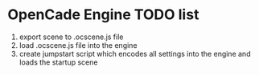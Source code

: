 # OpenCade Engine TODO list

1. export scene to .ocscene.js file
2. load .ocscene.js file into the engine
3. create jumpstart script which encodes all settings into the engine and loads the startup scene
